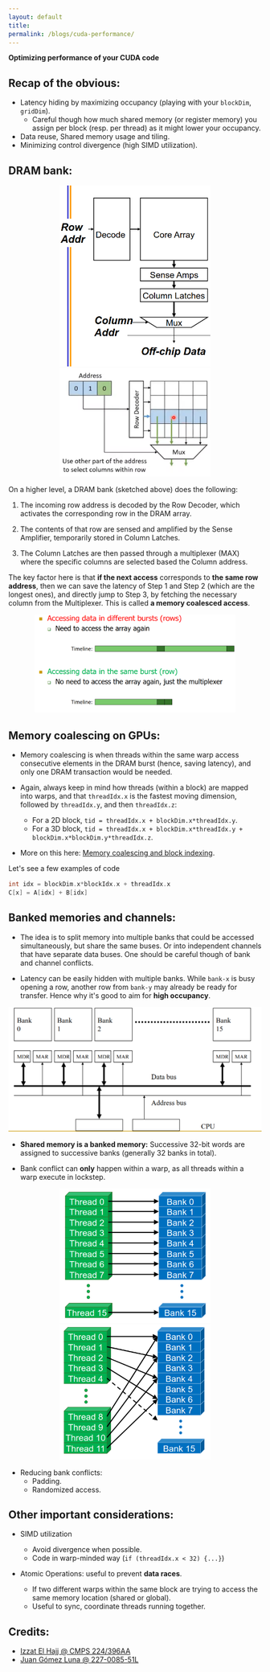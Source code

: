 ```yaml
---
layout: default
title:
permalink: /blogs/cuda-performance/
---
```


**Optimizing performance of your CUDA code**

## Recap of the obvious:

* Latency hiding by maximizing occupancy (playing with your `blockDim`, `gridDim`).
	* Careful though how much shared memory (or register memory) you assign per block (resp. per thread) as it might lower your occupancy.
* Data reuse, Shared memory usage and tiling.
* Minimizing control divergence (high SIMD utilization).

## DRAM bank:

<div align="center">
	<img src="/src/media-gpu/dram/dram-bank-clear.png"  width="300">
	<img src="/src/media-gpu/dram/row-col-adr.png" width="300">
</div>

On a higher level, a DRAM bank (sketched above) does the following:

1. The incoming row address is decoded by the Row Decoder, which activates the corresponding row in the DRAM array.

2. The contents of that row are sensed and amplified by the Sense Amplifier, temporarily stored in Column Latches.

3. The Column Latches are then passed through a multiplexer (MAX) where the specific columns are selected based the Column address. 

The key factor here is that **if the next access** corresponds to **the same row address**, then we can save the latency of Step 1 and Step 2 (which are the longest ones), and directly jump to Step 3, by fetching the necessary column from the Multiplexer. This is called **a memory coalesced access**.

<div align="center">
	<img src="/src/media-gpu/dram/burst.png"  width="400">
</div>

## Memory coalescing on GPUs:

* Memory coalescing is when threads within the same warp access consecutive elements in the DRAM burst (hence, saving latency), and only one DRAM transaction would be needed.

* Again, always keep in mind how threads (within a block) are mapped into warps, and that `threadIdx.x` is the fastest moving dimension, followed by `threadIdx.y`, and then `threadIdx.z`:
	* For a 2D block, `tid = threadIdx.x + blockDim.x*threadIdx.y`. 
	* For a 3D block, `tid = threadIdx.x + blockDim.x*threadIdx.y + blockDim.x*blockDim.y*threadIdx.z`. 

* More on this here: [Memory coalescing and block indexing](/blogs/cuda-indexing/).

Let's see a few examples of code


```Cpp
int idx = blockDim.x*blockIdx.x + threadIdx.x
C[x] = A[idx] + B[idx]
```



## Banked memories and channels:

* The idea is to split memory into multiple banks that could be accessed simultaneously, but share the same buses. Or into independent channels that have separate data buses. One should be careful though of bank and channel conflicts.

* Latency can be easily hidden with multiple banks. While `bank-x` is busy opening a row, another row from `bank-y` may already be ready for transfer. Hence why it's good to aim for **high occupancy**. 

<div align="center">
	<img src="/src/media-gpu/dram/memory-banks.png">
</div>


* **Shared memory is a banked memory:** Successive 32-bit words are assigned to successive banks (generally 32 banks in total).

* Bank conflict can **only** happen within a warp, as all threads within a warp execute in lockstep.

<div align="center">
	<img src="/src/media-gpu/dram/no-conflict.png"  width="300">
	<img src="/src/media-gpu/dram/yes-conflict.png" width="300">
</div>


* Reducing bank conflicts: 
	* Padding.
	* Randomized access.


## Other important considerations:

* SIMD utilization
	* Avoid divergence when possible.
	* Code in warp-minded way (`if (threadIdx.x < 32) {...}`)

* Atomic Operations: useful to prevent **data races**.
	* If two different warps within the same block are trying to access the same memory location (shared or global).
	* Useful to sync, coordinate threads running together.

## Credits:
* [Izzat El Hajj @ CMPS 224/396AA](https://ielhajj.github.io/courses.html)
* [Juan Gómez Luna @ 227-0085-51L](https://safari.ethz.ch/projects_and_seminars/spring2023/doku.php?id=heterogeneous_systems)

